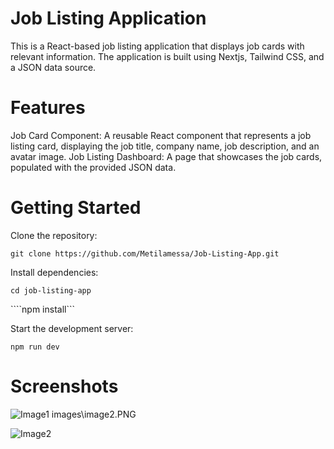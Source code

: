 
# Job Listing Application

This is a React-based job listing application that displays job cards with relevant information. The application is built using Nextjs, Tailwind CSS, and a JSON data source.

# Features
Job Card Component: A reusable React component that represents a job listing card, displaying the job title, company name, job description, and an avatar image.
Job Listing Dashboard: A page that showcases the job cards, populated with the provided JSON data.

# Getting Started

Clone the repository:


```git clone https://github.com/Metilamessa/Job-Listing-App.git```

Install dependencies:


```cd job-listing-app```

````npm install```

Start the development server:

```npm run dev```

# Screenshots

![Image1](images\image1.PNG)
images\image2.PNG

![Image2](images\image2.PNG)